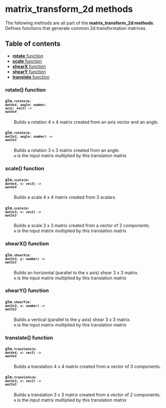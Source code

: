 [//]: # (generated using SlashBack 0.2.0)

  
# matrix\_transform\_2d methods  
The following methods are all part of the **matrix\_transform\_2d methods**\.  
Defines functions that generate common 2d transformation matrices\.  
## Table of contents  
  
* [**rotate** function](#rotate-function)  
* [**scale** function](#scale-function)  
* [**shearX** function](#shearx-function)  
* [**shearY** function](#sheary-function)  
* [**translate** function](#translate-function)  
  
### rotate\(\) function  
#### <code>glm.<code>**rotate**(**m**: *mat4x4*, **angle**: *number*, **axis**: *vec3*) -\> *mat4x4*</code></code>  
&emsp;&emsp;Builds a rotation 4 x 4 matrix created from an axis vector and an angle\.  
  
#### <code>glm.<code>**rotate**(**m**: *mat3x3*, **angle**: *number*) -\> *mat3x3*</code></code>  
&emsp;&emsp;Builds a rotation 3 x 3 matrix created from an angle\.  
&emsp;&emsp;``` m ``` is the input matrix multiplied by this translation matrix  
  
### scale\(\) function  
#### <code>glm.<code>**scale**(**m**: *mat4x4*, **v**: *vec3*) -\> *mat4x4*</code></code>  
&emsp;&emsp;Builds a scale 4 x 4 matrix created from 3 scalars\.  
  
#### <code>glm.<code>**scale**(**m**: *mat3x3*, **v**: *vec2*) -\> *mat3x3*</code></code>  
&emsp;&emsp;Builds a scale 3 x 3 matrix created from a vector of 2 components\.  
&emsp;&emsp;``` m ``` is the input matrix multiplied by this translation matrix  
  
### shearX\(\) function  
#### <code>glm.<code>**shearX**(**m**: *mat3x3*, **y**: *number*) -\> *mat3x3*</code></code>  
&emsp;&emsp;Builds an horizontal \(parallel to the x axis\) shear 3 x 3 matrix\.  
&emsp;&emsp;``` m ``` is the input matrix multiplied by this translation matrix  
  
### shearY\(\) function  
#### <code>glm.<code>**shearY**(**m**: *mat3x3*, **x**: *number*) -\> *mat3x3*</code></code>  
&emsp;&emsp;Builds a vertical \(parallel to the y axis\) shear 3 x 3 matrix\.  
&emsp;&emsp;``` m ``` is the input matrix multiplied by this translation matrix  
  
### translate\(\) function  
#### <code>glm.<code>**translate**(**m**: *mat4x4*, **v**: *vec3*) -\> *mat4x4*</code></code>  
&emsp;&emsp;Builds a translation 4 x 4 matrix created from a vector of 3 components\.  
  
#### <code>glm.<code>**translate**(**m**: *mat3x3*, **v**: *vec2*) -\> *mat3x3*</code></code>  
&emsp;&emsp;Builds a translation 3 x 3 matrix created from a vector of 2 components\.  
&emsp;&emsp;``` m ``` is the input matrix multiplied by this translation matrix  
  

